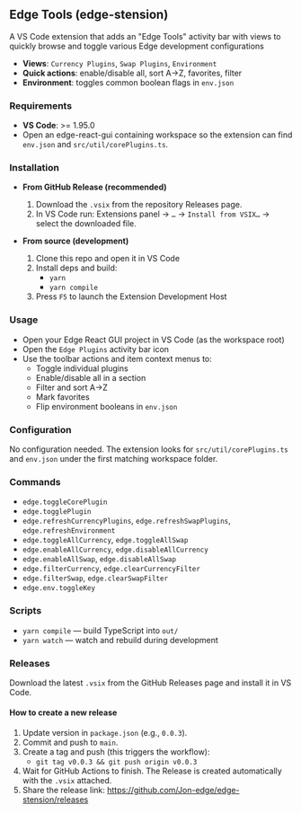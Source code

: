## Edge Tools (edge-stension)

A VS Code extension that adds an "Edge Tools" activity bar with views to quickly browse and toggle various Edge development configurations

- **Views**: `Currency Plugins`, `Swap Plugins`, `Environment`
- **Quick actions**: enable/disable all, sort A→Z, favorites, filter
- **Environment**: toggles common boolean flags in `env.json`

### Requirements
- **VS Code**: >= 1.95.0
- Open an edge-react-gui containing workspace so the extension can find `env.json` and `src/util/corePlugins.ts`.

### Installation
- **From GitHub Release (recommended)**
  1. Download the `.vsix` from the repository Releases page.
  2. In VS Code run: Extensions panel → `…` → `Install from VSIX…` → select the downloaded file.

- **From source (development)**
  1. Clone this repo and open it in VS Code
  2. Install deps and build:
     - `yarn`
     - `yarn compile`
  3. Press `F5` to launch the Extension Development Host

### Usage
- Open your Edge React GUI project in VS Code (as the workspace root)
- Open the `Edge Plugins` activity bar icon
- Use the toolbar actions and item context menus to:
  - Toggle individual plugins
  - Enable/disable all in a section
  - Filter and sort A→Z
  - Mark favorites
  - Flip environment booleans in `env.json`

### Configuration
No configuration needed. The extension looks for `src/util/corePlugins.ts` and `env.json` under the first matching workspace folder.

### Commands
- `edge.toggleCorePlugin`
- `edge.togglePlugin`
- `edge.refreshCurrencyPlugins`, `edge.refreshSwapPlugins`, `edge.refreshEnvironment`
- `edge.toggleAllCurrency`, `edge.toggleAllSwap`
- `edge.enableAllCurrency`, `edge.disableAllCurrency`
- `edge.enableAllSwap`, `edge.disableAllSwap`
- `edge.filterCurrency`, `edge.clearCurrencyFilter`
- `edge.filterSwap`, `edge.clearSwapFilter`
- `edge.env.toggleKey`

### Scripts
- `yarn compile` — build TypeScript into `out/`
- `yarn watch` — watch and rebuild during development

### Releases
Download the latest `.vsix` from the GitHub Releases page and install it in VS Code.

#### How to create a new release
1. Update version in `package.json` (e.g., `0.0.3`).
2. Commit and push to `main`.
3. Create a tag and push (this triggers the workflow):
   - `git tag v0.0.3 && git push origin v0.0.3`
4. Wait for GitHub Actions to finish. The Release is created automatically with the `.vsix` attached.
5. Share the release link: https://github.com/Jon-edge/edge-stension/releases

